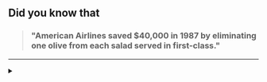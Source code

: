 ## Did you know that

<h3>
  <blockquote>
<!--START_SECTION:debris-->                                                                                              
"American Airlines saved $40,000 in 1987 by eliminating one olive from each salad served in first-class."
<!--END_SECTION:debris-->
  </blockquote>
</h3>

-----

<details>
  <summary></summary>

<img src="https://github-readme-stats.vercel.app/api?show_icons=true&hide=issues&username=ekickx"> <img src="https://github-readme-stats.vercel.app/api/top-langs/?layout=compact&username=ekickx">

</details>
